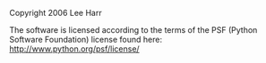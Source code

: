 Copyright 2006 Lee Harr

The software is licensed according to the terms of the PSF (Python Software Foundation) license found here: http://www.python.org/psf/license/